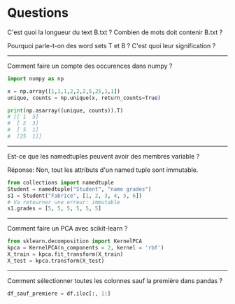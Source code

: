 # Questions

C'est quoi la longueur du text B.txt ?
Combien de mots doit contenir B.txt ?

Pourquoi parle-t-on des word sets T et B ? C'est quoi leur signification ?

----------------------------------------------------------

Comment faire un compte des occurences dans numpy ?

```python
import numpy as np

x = np.array([1,1,1,2,2,2,5,25,1,1])
unique, counts = np.unique(x, return_counts=True)

print(np.asarray((unique, counts)).T)
# [[ 1  5]
#  [ 2  3]
#  [ 5  1]
#  [25  1]]
```

----------------------------------------------------------

Est-ce que les namedtuples peuvent avoir des membres variable ?

Réponse: Non, tout les attributs d'un named tuple sont immutable.

```python
from collections import namedtuple
Student = namedtuple("Student", "name grades")
s1 = Student("Fabrice", [1, 2, 3, 4, 5, 6])
# Va retourner une erreur: immutable
s1.grades = [5, 5, 5, 5, 5, 5]
```

----------------------------------------------------------

Comment faire un PCA avec scikit-learn ?

```python
from sklearn.decomposition import KernelPCA
kpca = KernelPCA(n_components = 2, kernel = 'rbf')
X_train = kpca.fit_transform(X_train)
X_test = kpca.transform(X_test)
```

----------------------------------------------------------

Comment sélectionner toutes les colonnes sauf la première dans pandas ?

```python
df_sauf_premiere = df.iloc[:, 1:]
```

